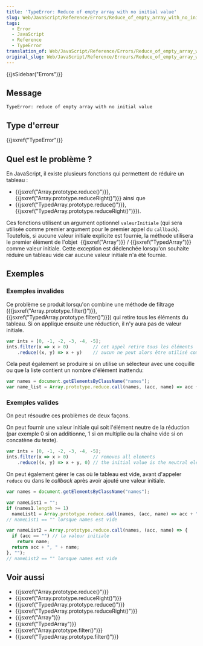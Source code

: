 ```yaml
---
title: 'TypeError: Reduce of empty array with no initial value'
slug: Web/JavaScript/Reference/Errors/Reduce_of_empty_array_with_no_initial_value
tags:
  - Error
  - JavaScript
  - Reference
  - TypeError
translation_of: Web/JavaScript/Reference/Errors/Reduce_of_empty_array_with_no_initial_value
original_slug: Web/JavaScript/Reference/Erreurs/Reduce_of_empty_array_with_no_initial_value
---
```

{{jsSidebar("Errors")}}

## Message

    TypeError: reduce of empty array with no initial value

## Type d'erreur

{{jsxref("TypeError")}}

## Quel est le problème ?

En JavaScript, il existe plusieurs fonctions qui permettent de réduire un tableau :

- {{jsxref("Array.prototype.reduce()")}}, {{jsxref("Array.prototype.reduceRight()")}} ainsi que
- {{jsxref("TypedArray.prototype.reduce()")}},  {{jsxref("TypedArray.prototype.reduceRight()")}}).

Ces fonctions utilisent un argument optionnel `valeurInitiale` (qui sera utilisée comme premier argument pour le premier appel du `callback`). Toutefois, si aucune valeur initiale explicite est fournie, la méthode utilisera le premier élément de l'objet  {{jsxref("Array")}} / {{jsxref("TypedArray")}} comme valeur initiale. Cette exception est déclenchée lorsqu'on souhaite réduire un tableau vide car aucune valeur initiale n'a été fournie.

## Exemples

### Exemples invalides

Ce problème se produit lorsqu'on combine une méthode de filtrage ({{jsxref("Array.prototype.filter()")}}, {{jsxref("TypedArray.prototype.filter()")}}) qui retire tous les éléments du tableau. Si on applique ensuite une réduction, il n'y aura pas de valeur initiale.

```js example-bad
var ints = [0, -1, -2, -3, -4, -5];
ints.filter(x => x > 0)         // cet appel retire tous les éléments
    .reduce((x, y) => x + y)    // aucun ne peut alors être utilisé comme valeur initiale
```

Cela peut également se produire si on utilise un sélecteur avec une coquille ou que la liste contient un nombre d'élément inattendu:

```js example-bad
var names = document.getElementsByClassName("names");
var name_list = Array.prototype.reduce.call(names, (acc, name) => acc + ", " + name);
```

### Exemples valides

On peut résoudre ces problèmes de deux façons.

On peut fournir une valeur initiale qui soit l'élément neutre de la réduction (par exemple 0 si on additionne, 1 si on multiplie ou la chaîne vide si on concatène du texte).

```js example-good
var ints = [0, -1, -2, -3, -4, -5];
ints.filter(x => x > 0)         // removes all elements
    .reduce((x, y) => x + y, 0) // the initial value is the neutral element of the addition
```

On peut également gérer le cas où le tableau est vide, avant d'appeler `reduce` ou dans le _callback_ après avoir ajouté une valeur initiale.

```js example-good
var names = document.getElementsByClassName("names");

var nameList1 = "";
if (names1.length >= 1)
  nameList1 = Array.prototype.reduce.call(names, (acc, name) => acc + ", " + name);
// nameList1 == "" lorsque names est vide

var nameList2 = Array.prototype.reduce.call(names, (acc, name) => {
  if (acc == "") // la valeur initiale
    return name;
  return acc + ", " + name;
}, "");
// nameList2 == "" lorsque names est vide
```

## Voir aussi

- {{jsxref("Array.prototype.reduce()")}}
- {{jsxref("Array.prototype.reduceRight()")}}
- {{jsxref("TypedArray.prototype.reduce()")}}
- {{jsxref("TypedArray.prototype.reduceRight()")}}
- {{jsxref("Array")}}
- {{jsxref("TypedArray")}}
- {{jsxref("Array.prototype.filter()")}}
- {{jsxref("TypedArray.prototype.filter()")}}
